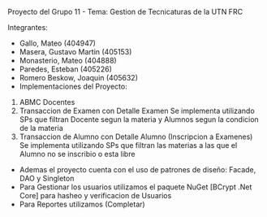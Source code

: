 Proyecto del Grupo 11 -
Tema: Gestion de Tecnicaturas de la UTN FRC

Integrantes:
- Gallo, Mateo (404947)
- Masera, Gustavo Martin (405153)
- Monasterio, Mateo (404888)
- Paredes, Esteban (405226)
- Romero Beskow, Joaquin (405632)
- Implementaciones del Proyecto:
1. ABMC Docentes
2. Transaccion de Examen con Detalle Examen
     Se implementa utilizando SPs que filtran Docente segun la materia y Alumnos segun la condicion de la materia
3. Transaccion de Alumno con Detalle Alumno (Inscripcion a Examenes)
     Se implementa utilizando SPs que filtran las materias a las que el Alumno no se inscribio o esta libre
- Ademas el proyecto cuenta con el uso de patrones de diseño:
     Facade, DAO y Singleton
- Para Gestionar los usuarios utilizamos el paquete NuGet [BCrypt .Net Core] para hasheo y verificacion de Usuarios
- Para Reportes utilizamos (Completar)
